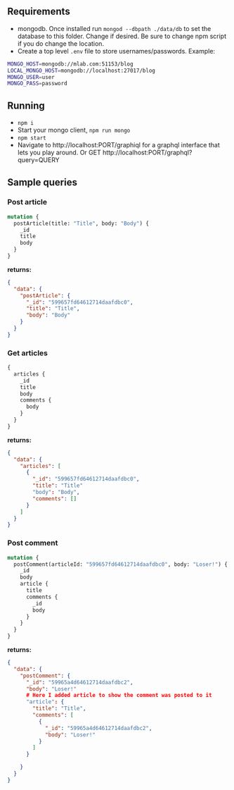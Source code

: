 ## Requirements

* mongodb. Once installed run `mongod --dbpath ./data/db` to set the database to this folder. Change if desired. Be sure to change npm script if you do change the location.
* Create a top level `.env` file to store usernames/passwords. Example:
```bash
MONGO_HOST=mongodb://mlab.com:51153/blog
LOCAL_MONGO_HOST=mongodb://localhost:27017/blog
MONGO_USER=user
MONGO_PASS=password
```

## Running

* `npm i`
* Start your mongo client, `npm run mongo`
* `npm start`
* Navigate to http://localhost:PORT/graphiql for a graphql interface that lets you play around. Or GET http://localhost:PORT/graphql?query=QUERY

## Sample  queries

### Post article

```graphql
mutation {
  postArticle(title: "Title", body: "Body") {
    _id
    title
    body
  }
}
```
**returns:**
```json
{
  "data": {
    "postArticle": {
      "_id": "599657fd64612714daafdbc0",
      "title": "Title",
      "body": "Body"
    }
  }
}
```

### Get articles

```graphql
{
  articles {
    _id
    title
    body
    comments {
      body
    }
  }
}
```
**returns:**
```json
{
  "data": {
    "articles": [
      {
        "_id": "599657fd64612714daafdbc0",
        "title": "Title"
        "body": "Body",
        "comments": []
      }
    ]
  }
}
```

### Post comment

```graphql
mutation {
  postComment(articleId: "599657fd64612714daafdbc0", body: "Loser!") {
    _id
    body
    article {
      title
      comments {
        _id
        body
      }
    }
  }
}
```
**returns:**
```json
{
  "data": {
    "postComment": {
      "_id": "59965a4d64612714daafdbc2",
      "body": "Loser!"
      # Here I added article to show the comment was posted to it
      "article": {
        "title": "Title",
        "comments": [
          {
            "_id": "59965a4d64612714daafdbc2",
            "body": "Loser!"
          }
        ]
      }

    }
  }
}
```
